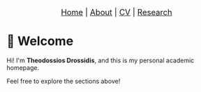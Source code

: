 <nav style="text-align: center; font-size: 18px; margin-bottom: 30px;">
  <a href="index.html">Home</a> |
  <a href="about.html">About</a> |
  <a href="cv.html">CV</a> |
  <a href="research.html">Research</a>
</nav>

# 👋 Welcome

Hi! I'm **Theodossios Drossidis**, and this is my personal academic homepage.

Feel free to explore the sections above!
